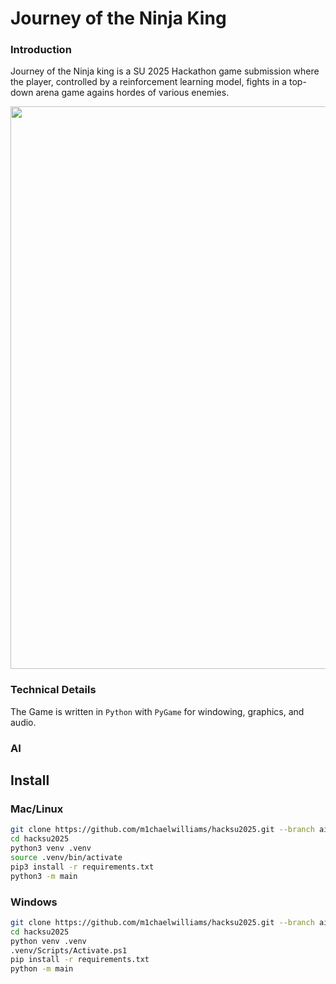 # Journey of the Ninja King

### Introduction

Journey of the Ninja king is a SU 2025 Hackathon game submission where the player, controlled by a reinforcement learning model,
fights in a top-down arena game agains hordes of various enemies.

<image src="images/Wave3.png" width=900>

### Technical Details

The Game is written in ```Python``` with ```PyGame``` for windowing, graphics, and audio.

### AI










## Install

### Mac/Linux

```bash
git clone https://github.com/m1chaelwilliams/hacksu2025.git --branch ai
cd hacksu2025
python3 venv .venv
source .venv/bin/activate
pip3 install -r requirements.txt
python3 -m main
```

### Windows

```bash
git clone https://github.com/m1chaelwilliams/hacksu2025.git --branch ai
cd hacksu2025
python venv .venv
.venv/Scripts/Activate.ps1
pip install -r requirements.txt
python -m main
```
